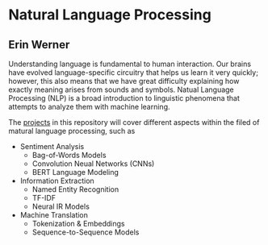 # Natural Language Processing

## Erin Werner


Understanding language is fundamental to human interaction. Our brains have evolved language-specific circuitry that helps us learn it very quickly; however, this also means that we have great difficulty explaining how exactly meaning arises from sounds and symbols. Natual Language Processing (NLP) is a broad introduction to linguistic phenomena that attempts to analyze them with machine learning. 

The [projects](https://github.com/etwernerMIDS/Natural_Language_Processing/tree/main/Projects) in this repository will cover different aspects within the filed of matural language processing, such as 

* Sentiment Analysis
  * Bag-of-Words Models 
  * Convolution Neual Networks (CNNs)
  * BERT Language Modeling
* Information Extraction
  * Named Entity Recognition  
  * TF-IDF
  * Neural IR Models 
* Machine Translation
  * Tokenization & Embeddings 
  * Sequence-to-Sequence Models
